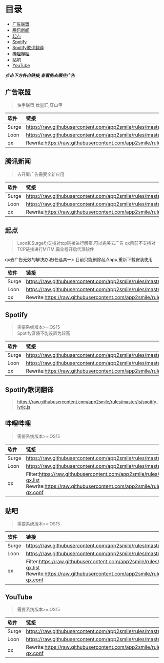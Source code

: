 # 目录
- [广告联盟](#广告联盟)
- [腾讯新闻](#腾讯新闻)
- [起点](#起点)
- [Spotify](#spotify)
- [Spotify歌词翻译](#spotify歌词翻译)
- [哔哩哔哩](#哔哩哔哩)
- [贴吧](#贴吧)
- [YouTube](#youTube)

**_点击下方各自链接,查看能去哪些广告_**

## 广告联盟
> 快手联盟,优量汇,穿山甲

| 软件 | 链接 |
| :-----| :---- |
| Surge | https://raw.githubusercontent.com/app2smile/rules/master/module/adsense.sgmodule |
| Loon | https://raw.githubusercontent.com/app2smile/rules/master/plugin/adsense.plugin |
| qx | Rewrite:https://raw.githubusercontent.com/app2smile/rules/master/module/adsense.conf |

## 腾讯新闻
> 去开屏广告需要全新应用

| 软件 | 链接 |
| :-----| :---- |
| Surge | https://raw.githubusercontent.com/app2smile/rules/master/module/qqnews.sgmodule |
| Loon | https://raw.githubusercontent.com/app2smile/rules/master/plugin/qqnews.plugin |
| qx | Rewrite:https://raw.githubusercontent.com/app2smile/rules/master/module/qqnews.conf |


## 起点
> Loon和Surge均支持对tcp链接进行解密,可以完美去广告
> qx目前不支持对TCP链接进行MITM,需全程开启代理软件

qx去广告无效的解决办法(任选其一):
目前只能删除起点app,重新下载安装使用

| 软件 | 链接 |
| :-----| :---- |
| Surge | https://raw.githubusercontent.com/app2smile/rules/master/module/qidian.sgmodule |
| Loon | https://raw.githubusercontent.com/app2smile/rules/master/plugin/qidian.plugin |
| qx | Rewrite:https://raw.githubusercontent.com/app2smile/rules/master/module/qidian.conf |


## Spotify
> 需要系统版本>=iOS15  
> Spotify音质不能设置为超高

| 软件 | 链接 |
| :-----| :---- |
| Surge | https://raw.githubusercontent.com/app2smile/rules/master/module/spotify.module |
| Loon | https://raw.githubusercontent.com/app2smile/rules/master/plugin/spotify.plugin |
| qx | Rewrite:https://raw.githubusercontent.com/app2smile/rules/master/module/spotify.conf |


## Spotify歌词翻译
> https://raw.githubusercontent.com/app2smile/rules/master/js/spotify-lyric.js


## 哔哩哔哩
> 需要系统版本>=iOS15

| 软件 | 链接 |
| :-----| :---- |
| Surge | https://raw.githubusercontent.com/app2smile/rules/master/module/bilibili.sgmodule |
| Loon | https://raw.githubusercontent.com/app2smile/rules/master/plugin/bilibili.plugin |
| qx | Filter:https://raw.githubusercontent.com/app2smile/rules/master/rule/bilibili-ad-qx.list  <br> Rewrite:https://raw.githubusercontent.com/app2smile/rules/master/module/bilibili-qx.conf |


## 贴吧
> 需要系统版本>=iOS15

| 软件 | 链接 |
| :-----| :---- |
| Surge | https://raw.githubusercontent.com/app2smile/rules/master/module/tieba.sgmodule |
| Loon | https://raw.githubusercontent.com/app2smile/rules/master/plugin/tieba.plugin |
| qx | Filter:https://raw.githubusercontent.com/app2smile/rules/master/rule/tieba-ad-qx.list  <br> Rewrite:https://raw.githubusercontent.com/app2smile/rules/master/module/tieba-qx.conf |


## YouTube
> 需要系统版本>=iOS15

| 软件 | 链接                                                                                                                                                                                  |
| :-----|:------------------------------------------------------------------------------------------------------------------------------------------------------------------------------------|
| Surge | https://raw.githubusercontent.com/app2smile/rules/master/module/youtube.sgmodule                                                                                                    |
| Loon | https://raw.githubusercontent.com/app2smile/rules/master/plugin/youtube.plugin                                                                                                      |
| qx | Rewrite:https://raw.githubusercontent.com/app2smile/rules/master/module/youtube-qx.conf   |

